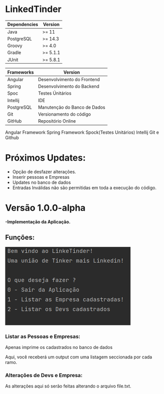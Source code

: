 # LinkedTinder

| Dependencies | Version   |
|--------------|-----------|
| Java         | \>= 11    | 
| PostgreSQL   | \>= 14.3    | 
| Groovy       | \>= 4.0   | 
| Gradle       | \>= 5.1.1 |
| JUnit        | \>= 5.8.1 |

| Frameworks   | Version   |
|--------------|-----------|
| Angular      | Desenvolvimento do Frontend | 
| Spring       | Desenvolvimento do Backend  | 
| Spoc         | Testes Únitários  | 
| Intellij     | IDE |
| PostgreSQL   | Manutenção do Banco de Dados |
| Git          | Versionamento do código |
| GitHub       | Repositório Online      |

Angular Framework
Spring Framework
Spock(Testes Unitários)
Intellij
Git e Github

# Próximos Updates:

- Opção de desfazer alterações.
- Inserir pessoas e Empresas
- Updates no banco de dados
- Entradas Inválidas não são permitidas em toda a execução do código.

# Versão 1.0.0-alpha

**-Implementação da Aplicação.**

## Funções:

![Untitled.png](Images/Untitled.png)

### Listar as Pessoas e Empresas:

Apenas imprime os cadastrados no banco de dados

Aqui, você receberá um output com uma listagem seccionada por cada ramo.

### Alterações de Devs e Empresa:

As alterações aqui só serão feitas alterando o arquivo file.txt.
